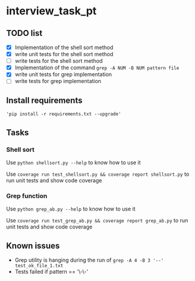 # interview_task_pt

## TODO list

- [x] Implementation of the shell sort method
- [x] write unit tests for the shell sort method
- [ ] write tests for the shell sort method
- [x] Implementation of the command `grep -A NUM -B NUM pattern file`
- [x] write unit tests for grep implementation
- [ ] write tests for grep implementation

## Install requirements
    'pip install -r requirements.txt --upgrade'

## Tasks
### Shell sort

 Use `python shellsort.py --help` to know how to use it
 
 Use `coverage run test_shellsort.py && coverage report shellsort.py` 
 to run unit tests and show code coverage
 
### Grep function

 Use `python grep_ab.py --help` to know how to use it
 
 Use `coverage run test_grep_ab.py && coverage report grep_ab.py` 
 to run unit tests and show code coverage
 
## Known issues
* Grep utility is hanging during the run of `grep -A 4 -B 3 '--' test_ok_file_1.txt`
* Tests failed if pattern == '\\-\\-'